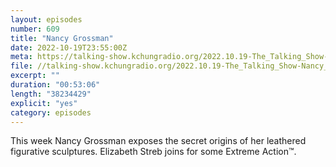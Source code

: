 ```yaml
---
layout: episodes
number: 609
title: "Nancy Grossman"
date: 2022-10-19T23:55:00Z
meta: https://talking-show.kchungradio.org/2022.10.19-The_Talking_Show-Nancy_Grossman.mp3
file: //talking-show.kchungradio.org/2022.10.19-The_Talking_Show-Nancy_Grossman.mp3
excerpt: ""
duration: "00:53:06"
length: "38234429"
explicit: "yes"
category: episodes
---
```

This week Nancy Grossman exposes the secret origins of her leathered figurative sculptures. Elizabeth Streb joins for some Extreme Action&#8482;.
